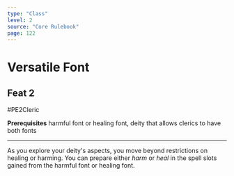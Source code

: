 ```yaml
---
type: "Class"
level: 2
source: "Core Rulebook"
page: 122
---
```

# Versatile Font
## Feat 2
#PE2Cleric

**Prerequisites** harmful font or healing font, deity that allows clerics to have both fonts

---
As you explore your deity's aspects, you move beyond restrictions on healing or harming. You can prepare either *harm* or *heal* in the spell slots gained from the harmful font or healing font.